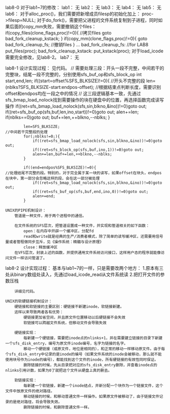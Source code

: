 lab8-0
	对于lab1~7的修改：
	lab1：
		无
	lab2：
		无
	lab3：
		无
	lab4：
		无
	lab5：
		无
	lab6：
		对于alloc_proc()，我们需要把新增成员filesp的初始化加上：
			proc->filesp=NULL;
		对于do_fork()，需要把父进程的文件系统复制到子进程，同时如果后面的copy_mm失败，需要撤销这个files：
			if(copy_files(clone_flags,proc)!=0){		//拷贝files
				goto bad_fork_cleanup_kstack;
			}
			if(copy_mm(clone_flags,proc)!=0){
				goto bad_fork_cleanup_fs;			//撤销files
			}
			...
			bad_fork_cleanup_fs:  //for LAB8
			    put_files(proc);
			bad_fork_cleanup_kstack:
			    put_kstack(proc);
		对于load_icode需要完全修改，见lab8-2。
	lab7：
		无

lab8-1
	设计实现过程：
		见代码。
			// 需要处理三段：开头一段不完整，中间若干的完整块，结尾一段不完整的，分别使用sfs_buf_op和sfs_block_op
		    int start,end,len;
		    if((start=offset%SFS_BLKSIZE)!=0){									//开头不完整的段
		    	len=(nblks?SFS_BLKSIZE-start:endpos-offset);					//根据结束点判断长度，需要识别offset和endpos均在一段之中的情况
		    	// 这三段逻辑基本一致，先通过sfs_bmap_load_nolock找到需要操作的块在硬盘中的位置，再选择函数完成读写操作
		    	if((ret=sfs_bmap_load_nolock(sfs,sin,blkno,&ino))!=0)goto out;
		        if((ret=sfs_buf_op(sfs,buf,len,ino,start))!=0)goto out;
		        alen+=len;
		        if(nblks==0)goto out;
		        buf+=len,++blkno,--nblks;
		    }
		    
		    len=SFS_BLKSIZE;													//中间若干完整段的处理
		    for(;nblks!=0;){
		        if((ret=sfs_bmap_load_nolock(sfs,sin,blkno,&ino))!=0)goto out;
		        if((ret=sfs_block_op(sfs,buf,ino,1))!=0)goto out;
		        alen+=len,buf+=len,++blkno,--nblks;
		    }
		    
		    if((end=endpos%SFS_BLKSIZE)!=0){									//处理结尾不完整的段。特别的，对于完全属于某一块的读写，如果offset在块头，endpos在块中，第一部分会忽略这样的段，会在这一部分被处理
		        if((ret=sfs_bmap_load_nolock(sfs,sin,blkno,&ino))!=0)goto out;
		        if((ret=sfs_buf_op(sfs,buf,end,ino,0))!=0)goto out;
		        alen+=end;
		    }

	UNIX的PIPE机制设计：
		管道是一种文件，用于两个进程中的通信。

		在文件系统的SFS层次，把管道设置成一种文件，并实现和管道相关的如下函数：
			open：在内存中开辟一个缓冲区，分配fd
			read和write就是经典的生产/消费者模式，除了简单的读写缓冲区，还需要用信号量或者管程做同步互斥，见《操作系统：精髓与设计原理》
			close：释放缓冲区
		在VFS层次，封装上述的函数，并提供通用文件系统访问接口，这样用户态的程序就能像访问文件一样访问管道了。

lab8-2
	设计实现过程：
		基本与lab1~7的一样，只是需要改两个地方：
			1.原本有三处从binary数组处读入，先通过load_icode_read从文件系统读
			2.把打开文件的参数压栈

		详细见代码。

	UNIX的软硬链接机制设计：
		硬链接和软链接的主要区别：硬链接不新建inode，软链接新建。
		这样以来导致两者各有优势：
			硬链接更加省空间，并且原文件位置移动以后硬链接不会失效
			软链接可以跨越文件系统，但移动文件会导致失效

		硬链接实现：
			每新建一个硬链接，需要把inode点的nlinks+1，并在需要建立链接的目录下新建一个sfs_disk_entry，编号为原文件inode编号，名字为链接的名字。
			移动一个硬链接（或原文件，地位是相同的），和正常的移动一样移动原文件。由于每个sfs_disk_entry中记录的是inode的编号（如果文件系统的inode会被移动，那么就不能使用块号作为inode的编号），都能找到这个文件的inode，所有硬链接的有效性同时保证。
			删除链接的时候，先从目录把对应的sfs_disk_entry删除，并查看inode点的nlinks引用计数，如果为0了就把这个文件从硬盘上真的删去。

		软链接实现：
			每新建一个软链接，新建一个inode结点，并新分配一个块作为一个链接文件，这个文件中放原文件的绝对路径。
			移动链接的时候，和移动普通文件一样操作。如果原文件被移动了，由于链接文件记录的是绝对路径，将会导致失效。
			删除链接的时候，和删除普通文件一样。